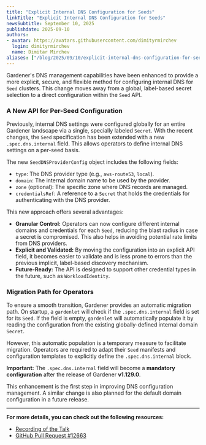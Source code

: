 ```yaml
---
title: "Explicit Internal DNS Configuration for Seeds"
linkTitle: "Explicit Internal DNS Configuration for Seeds"
newsSubtitle: September 10, 2025
publishdate: 2025-09-10
authors:
- avatar: https://avatars.githubusercontent.com/dimityrmirchev
  login: dimityrmirchev
  name: Dimitar Mirchev
aliases: ["/blog/2025/09/10/explicit-internal-dns-configuration-for-seeds"]
---
```


Gardener's DNS management capabilities have been enhanced to provide a more explicit, secure, and flexible method for configuring internal DNS for `Seed` clusters. This change moves away from a global, label-based secret selection to a direct configuration within the `Seed` API.

### A New API for Per-Seed Configuration

Previously, internal DNS settings were configured globally for an entire Gardener landscape via a single, specially labeled `Secret`. With the recent changes, the `Seed` specification has been extended with a new `.spec.dns.internal` field. This allows operators to define internal DNS settings on a per-seed basis.

The new `SeedDNSProviderConfig` object includes the following fields:
*   `type`: The DNS provider type (e.g., `aws-route53`, `local`).
*   `domain`: The internal domain name to be used by the provider.
*   `zone` (optional): The specific zone where DNS records are managed.
*   `credentialsRef`: A reference to a `Secret` that holds the credentials for authenticating with the DNS provider.

This new approach offers several advantages:
*   **Granular Control:** Operators can now configure different internal domains and credentials for each `Seed`, reducing the blast radius in case a secret is compromised. This also helps in avoiding potential rate limits from DNS providers.
*   **Explicit and Validated:** By moving the configuration into an explicit API field, it becomes easier to validate and is less prone to errors than the previous implicit, label-based discovery mechanism.
*   **Future-Ready:** The API is designed to support other credential types in the future, such as `WorkloadIdentity`.

### Migration Path for Operators

To ensure a smooth transition, Gardener provides an automatic migration path. On startup, a `gardenlet` will check if the `.spec.dns.internal` field is set for its `Seed`. If the field is empty, `gardenlet` will automatically populate it by reading the configuration from the existing globally-defined internal domain `Secret`.

However, this automatic population is a temporary measure to facilitate migration. Operators are required to adapt their `Seed` manifests and configuration templates to explicitly define the `.spec.dns.internal` block.

**Important:** The `.spec.dns.internal` field will become a **mandatory configuration** after the release of Gardener **v1.129.0**.

This enhancement is the first step in improving DNS configuration management. A similar change is also planned for the default domain configuration in a future release.

***

**For more details, you can check out the following resources:**
*   [Recording of the Talk](https://youtu.be/aUCxInp-yaA?t=1109)
*   [GitHub Pull Request #12663](https://github.com/gardener/gardener/pull/12663)